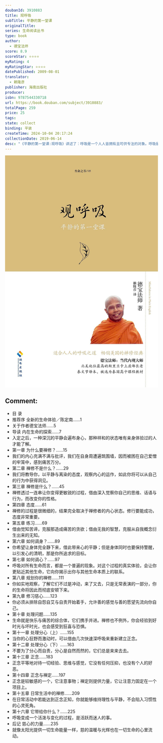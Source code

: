 ```yaml
---
doubanId: 3910883
title: 观呼吸
subTitle: 平静的第一堂课
originalTitle: 
series: 生命阅读丛书
type: book
author: 
  - 德宝法师
score: 8.9
scoreStar: ⭐⭐⭐⭐
myRating: 4
myRatingStar: ⭐⭐⭐⭐
datePublished: 2009-08-01
translator: 
  - 赖隆彦
publisher: 海南出版社
producer: 
isbn: 9787544330718
url: https://book.douban.com/subject/3910883/
totalPage: 259
price: 25
tags: 
state: collect
binding: 平装
createTime: 2024-10-04 20:17:24
collectionDate: 2019-06-14
desc: "《平静的第一堂课:观呼吸》讲述了：呼吸是一个人人皆拥有且可供专注的对象。呼吸是生命的基础，观察呼吸，不仅加深对生命本身的认识，还会让心变得稳定、敏锐和专注。《平静的第一堂课:观呼吸》作者开篇即指明禅修的目的，以及常人对禅修的种种误解，然后以生动活泼的口吻，系统地介绍了如何通过单纯觉察与清楚掌握整个呼吸的过程，达到正念。按照书中一步步的禅修指导，以呼吸为专注的焦点，观看一切身体经验、感受与思想的变化，进而观察你所认知的整个世界，方能以觉醒、智慧的心，面对起伏的人生。《平静的第一堂课:观呼吸》是作者用人人都看得懂的语言写成的禅修经典著作。现已被译成多种语言，在世界各地相继出版。此书的泰文节译版本，还被选为泰国高中课程的教材。德宝法师（Bhante Henepola Gunaratana），当代内观大师，北美地位最高的斯里兰卡上座部长老。12岁在斯里兰卡出家，后获美国大学（American University）哲学博士学位。他经常巡回北美、欧洲与澳洲各地讲学，并带领禅修闭关。著有畅销书《观呼吸——平静的第一堂课》（Mindfulness In Plain.English，此书已被译成多种语言，入选泰国高中课程教材）、《八正道——快乐的第一堂课》《深度禅修：禅定的第一堂课》等多部禅修经典。"
---
```


![image](99.Attachments/Files/s28273329.jpg)

Comment: 
---



  - 目  录
  - 推荐序  全新的生命体验／陈定南……1
  - 关于作者德宝法师……5
  - 导读   内在生命的探索……7
  - 入定之后，一种深沉的平静会遍布身心，那种祥和的状态唯有亲身体验过的人才能了解。
  - 第一章  为什么要禅修？……15
  - 我们的内心充满不满与批评，我们在自身周遭遍筑围墙，因而被困在自己爱憎的牢笼中，感到痛苦万分。
  - 第二章  禅修不是什么？……29
  - 我们将教导你，以平静与离染的态度，观察内心的运作，如此你将可以从自己的行为中获得洞见。
  - 第三章 禅修是什么？……45
  - 禅修透过一连串让你变得更敏锐的过程，借由深入觉察你自己的思维、话语与行为，而改变你的性格。
  - 第四章  态度……61
  - 禅修的过程是很微细的，结果完全取决于禅修者的内心状态。修行要能成功，态度非常重要。
  - 第五章  练习……69
  - 借由觉知苦谛，克服那造成痛苦的贪欲；借由无我的智慧，克服从自我概念衍生出来的无知。
  - 第六章  如何调身？……89
  - 你希望让身体完全静下来，借此带来心的平静；但是身体同时也要保持警醒，以引发心的清明，那是你所追求的目标。
  - 第七章  如何调心？……97
  - 呼吸对所有生命而言，都是一个普遍的现象。对这个过程的真实体验，会让你更贴近其他生命，它向你揭示出你与其他生命本质上的联系。
  - 第八章  规划你的禅修……111
  - 你如实地观察，了解它们不过是冲动，来了又去，只是无常表演的一部分，你的生命将因此而彻底安顿下来。
  - 第九章  修习慈心……123
  - 你必须从排除自怨自艾与自责开始着手，允许善的感觉与善的愿望先流向你自己。
  - 第十章   处理问题……135
  - 生命就是快乐与痛苦的综合体，它们携手并进。禅修也不例外，你会经验到好时光与坏时光，也会感受到狂喜与恐惧。
  - 第十一章  处理分心（上）……155
  - 当你的心狂野而激动时，可以借由几次快速深呼吸来重新建立正念。
  - 第十二章  处理分心（下）……163
  - 不要为了分心而自责，分心是自然而然的，它们总是来来去去。
  - 第十三章  正念……183
  - 正念平等地对待一切经验、思维与感觉，它没有任何压抑，也没有个人的好恶。
  - 第十四章    正念与禅定……197
  - 正念是较敏感的一个，它注意事物；禅定则提供力量，它让注意力固定在一个项目上。
  - 第十五章    日常生活中的禅修……209
  - 在日常活动中若能达到正念正知，你就能够维持理性与平静，不会陷入习惯性的心灵死角。
  - 第十六章    它带给你什么？……225
  - 呼吸变成一个活泼与变化的过程，是活跃而迷人的事。
  - 后记    慈心的力量……235
  - 就像太阳光提供一切生命能量一样，慈的温暖与光辉也在一切生命的心里流动。
